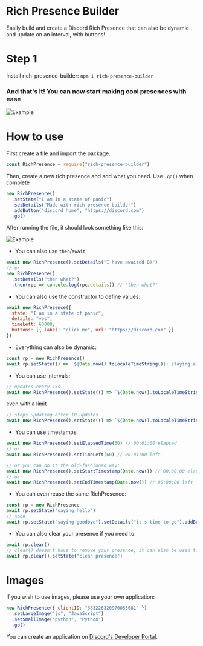 # Rich Presence Builder
Easily build and create a Discord Rich Presence that can also be dynamic and update on an interval, with buttons!

# Step 1
Install rich-presence-builder: `npm i rich-presence-builder`
### And that's it! You can now start making cool presences with ease
![Example](https://cdn.discordapp.com/attachments/654956539869659136/807644285989552168/unknown.png)

# How to use
First create a file and import the package.
```js
const RichPresence = require("rich-presence-builder")
```
Then, create a new rich presence and add what you need. Use `.go()` when complete
```js
new RichPresence()
  .setState("I am in a state of panic")
  .setDetails("Made with rich-presence-builder")
  .addButton("discord home", "https://discord.com")
  .go()
```
After running the file, it should look something like this:

![Example](https://cdn.discordapp.com/attachments/654956539869659136/807647255661379594/unknown.png)

- You can also use `then`/`await`:
```js
await new RichPresence().setDetails("I have awaited B)")
// or
new RichPresence()
  .setDetails("then what?")
  .then(rpc => console.log(rpc.details)) // "then what?"
```


- You can also use the constructor to define values:
```js
await new RichPresence({
  state: "I am in a state of panic",
  details: "yes",
  timeLeft: 60000,
  buttons: [{ label: "click me", url: "https://discord.com" }]
})
```


- Everything can also be dynamic:
```js
const rp = new RichPresence()
await rp.setState(() => `${Date.now().toLocaleTimeString()}: staying alive`)
```


- You can use intervals:
```js
// updates every 15s
await new RichPresence().setState(() => `${Date.now().toLocaleTimeString()}: staying alive`).interval()
```
even with a limit
```js
// stops updating after 10 updates
await new RichPresence().setState(() => `${Date.now().toLocaleTimeString()}: staying alive`).interval(10)
```


- You can use timestamps:
```js
await new RichPresence().setElapsedTime(60) // 00:01:00 elapsed
// or
await new RichPresence().setTimeLeft(60) // 00:01:00 left

// or you can do it the old-fashioned way:
await new RichPresence().setStartTimestamp(Date.now()) // 00:00:00 elapsed
// or
await new RichPresence().setEndTimestamp(Date.now()) // 00:00:00 left
```


- You can even reuse the same RichPresence:
```js
const rp = new RichPresence
await rp.setState("saying hello")
// soon
await rp.setState("saying goodbye").setDetails("it's time to go").addButton("say goodbye")
```


- You can also clear your presence if you need to:
```js
await rp.clear()
// clear() doesn't have to remove your presence, it can also be used to clear data:
await rp.clear().setState("clean presence")
```

# Images
If you wish to use images, please use your own application:
```js
new RichPresence({ clientID: "383226320970055681" })
  .setLargeImage("js", "JavaScript")
  .setSmallImage("python", "Python")
  .go()
```
You can create an application on [Discord's Developer Portal](https://discord.com/developers/applications).